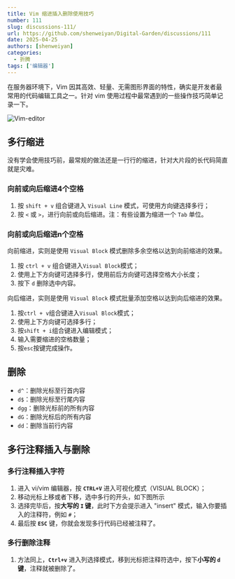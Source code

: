 ```yaml
---
title: Vim 缩进插入删除使用技巧
number: 111
slug: discussions-111/
url: https://github.com/shenweiyan/Digital-Garden/discussions/111
date: 2025-04-25
authors: [shenweiyan]
categories: 
  - 折腾
tags: ['编辑器']
---
```


在服务器环境下，Vim 因其高效、轻量、无需图形界面的特性，确实是开发者最常用的代码编辑工具之一。针对 vim 使用过程中最常遇到的一些操作技巧简单记录一下。

<!-- more -->

![Vim-editor](https://kg.weiyan.cc/2025/06/vim.webp)

## 多行缩进

没有学会使用技巧前，最常规的做法还是一行行的缩进，针对大片段的长代码简直就是灾难。

### 向前或向后缩进4个空格

1. 按 `shift + v` 组合键进入 `Visual Line` 模式，可使用方向键选择多行；
2. 按 `<` 或 `>`，进行向前或向后缩进。注：有些设置为缩进一个 `Tab` 单位。

### 向前或向后缩进n个空格

向前缩进，实则是使用 `Visual Block` 模式删除多余空格以达到向前缩进的效果。

1. 按 `ctrl + v` 组合键进入`Visual Block`模式；
2. 使用上下方向键可选择多行，使用前后方向键可选择空格大小长度；
3. 按下 `d` 删除选中内容。

向后缩进，实则是使用 `Visual Block` 模式批量添加空格以达到向后缩进的效果。

1. 按`ctrl + v`组合键进入`Visual Block`模式；
2. 使用上下方向键可选择多行；
3. 按`shift + i`组合键进入编辑模式；
4. 输入需要缩进的空格数量；
5. 按`esc`按键完成操作。

## 删除

- `d^`：删除光标至行首内容
- `d$`：删除光标至行尾内容
- `dgg`：删除光标前的所有内容
- `dG`：删除光标后的所有内容
- `dd`：删除当前行内容

## 多行注释插入与删除

### 多行注释插入字符

1. 进入 vi/vim 编辑器，按 **`CTRL+V`** 进入可视化模式（VISUAL BLOCK）；
2. 移动光标上移或者下移，选中多行的开头，如下图所示
3. 选择完毕后，按**大写的 `I` 键**，此时下方会提示进入 "insert" 模式，输入你要插入的注释符，例如 `#`；
4. 最后按 **`ESC`** 键，你就会发现多行代码已经被注释了。

### 多行删除注释

1. 方法同上，**`Ctrl+v`** 进入列选择模式，移到光标把注释符选中，按下**小写的 `d` 键**，注释就被删除了。

<script src="https://giscus.app/client.js"
	data-repo="shenweiyan/Digital-Garden"
	data-repo-id="R_kgDOKgxWlg"
	data-mapping="number"
	data-term="111"
	data-reactions-enabled="1"
	data-emit-metadata="0"
	data-input-position="bottom"
	data-theme="light"
	data-lang="zh-CN"
	crossorigin="anonymous"
	async>
</script>
